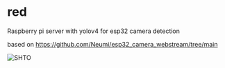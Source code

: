 # red
Raspberry pi server with yolov4 for esp32 camera detection

based on https://github.com/Neumi/esp32_camera_webstream/tree/main


![SHTO](https://media1.tenor.com/m/9LBfgvG8DWcAAAAd/shocked-meme.gif)